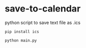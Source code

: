 # save-to-calendar
python script to save text file as .ics


```
pip install ics
```

```
python main.py
```
